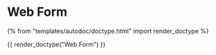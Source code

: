 # Web Form

{% from "templates/autodoc/doctype.html" import render_doctype %}

{{ render_doctype("Web Form") }}

<!-- jinja --><!-- static -->
